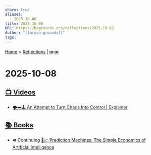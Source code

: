 ```yaml
---
share: true
aliases:
  - 2025-10-08
title: 2025-10-08
URL: https://bagrounds.org/reflections/2025-10-08
Author: "[[bryan-grounds]]"
tags:
---
```

[Home](../index.md) > [Reflections](./index.md) | [⏮️](./2025-10-07.md) [⏭️](./2025-10-09.md)  
# 2025-10-08  
## [📺 Videos](../videos/index.md)  
- [🌪️➡️🕹️ An Attempt to Turn Chaos Into Control | Explainer](../videos/an-attempt-to-turn-chaos-into-control-explainer.md)  
  
## [📚 Books](../books/index.md)  
- ⏯️ Continuing [🤖📈 Prediction Machines: The Simple Economics of Artificial Intelligence](../books/prediction-machines-the-simple-economics-of-artificial-intelligence.md)